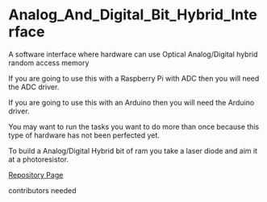 # Analog_And_Digital_Bit_Hybrid_Interface
A software interface where hardware can use Optical Analog/Digital hybrid random access memory

If you are going to use this with a Raspberry Pi with ADC then you will need the ADC driver.

If you are going to use this with an Arduino then you will need the Arduino driver.

You may want to run the tasks you want to do more than once because this type of hardware has not been perfected yet.

To build a Analog/Digital Hybrid bit of ram you take a laser diode and aim it at a photoresistor.

<a href="https://github.com/Daniel-Hanrahan-Tools-and-Games/Analog_And_Digital_Bit_Hybrid_Interface">Repository Page</a>

contributors needed
